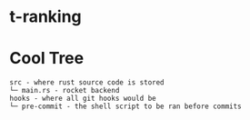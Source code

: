 # t-ranking

# Cool Tree
```
src - where rust source code is stored
└─ main.rs - rocket backend
hooks - where all git hooks would be
└─ pre-commit - the shell script to be ran before commits
```
